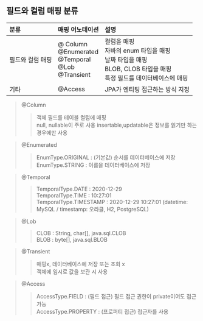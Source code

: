 ## 필드와 컬럼 매핑 분류
| 분류 | 매핑 어노테이션 | 설명 |
|:-----|:------------|:-----|
| 필드와 컬럼 매핑 | @ Column <br/> @Enumerated <br/> @Temporal <br/> @Lob <br/> @Transient | 컬럼을 매핑 <br/> 자바의 enum 타입을 매핑 <br/> 날짜 타입을 매핑 <br/> BLOB, CLOB 타입을 매핑 <br/> 특정 필드를 데이터베이스에 매핑 |
| 기타 | @Access | JPA가 엔티팅 접근하는 방식 지정 |


> @Column
>> 객체 필드를 테이블 컬럼에 매핑 <br>
>> null, nullable이 주로 사용
>> insertable,updatable은 정보를 읽기만 하는 경우에만 사용

> @Enumerated
>> EnumType.ORIGINAL : (기본값) 순서를 데이터베이스에 저장 <br/>
>> EnumType.STRING : 이름을 데이터베이스에 저장

> @Temporal
>> TemporalType.DATE : 2020-12-29  <br/>
>> TemporalType.TIME : 10:27:01  <br/>
>> TemporalType.TIMESTAMP : 2020-12-29 10:27:01 (datetime: MySQL / timestamp: 오라클, H2, PostgreSQL)

> @Lob
>> CLOB : String, char[], java.sql.CLOB <br/>
>> BLOB : byte[], java.sql.BLOB

> @Transient
>> 매핑x, 데이터베이스에 저장 또는 조회 x <br/>
>> 객체에 임시로 값을 보관 시 사용

> @Access
>> AccessType.FIELD    : (필드 접근) 필드 접근 권한이 private이어도 접근 가능 <br/>
>> AccessType.PROPERTY : (프로퍼티 접근) 접근자를 사용


